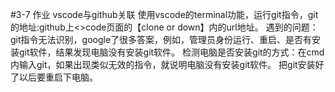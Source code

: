 #3-7 作业 vscode与github关联
使用vscode的terminal功能，运行git指令，git的地址:github上<>code页面的【clone or down】内的url地址。
遇到的问题：git指令无法识别，google了很多答案，例如，管理员身份运行、重启、是否有安装git软件，结果发现电脑没有安装git软件。
检测电脑是否安装git的方式：在cmd内输入git，如果出现类似无效的指令，就说明电脑没有安装git软件。
把git安装好了以后要重启下电脑。